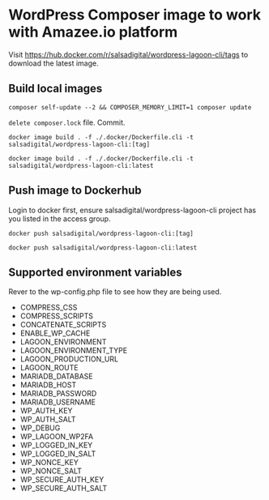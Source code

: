 # WordPress Composer image to work with Amazee.io platform

Visit https://hub.docker.com/r/salsadigital/wordpress-lagoon-cli/tags to 
download the latest image.

## Build local images

`composer self-update --2 && COMPOSER_MEMORY_LIMIT=1 composer update`

`delete composer.lock` file. Commit.

`docker image build . -f ./.docker/Dockerfile.cli -t salsadigital/wordpress-lagoon-cli:[tag]`

`docker image build . -f ./.docker/Dockerfile.cli -t salsadigital/wordpress-lagoon-cli:latest`

## Push image to Dockerhub
Login to docker first, ensure salsadigital/wordpress-lagoon-cli project
has you listed in the access group.

`docker push salsadigital/wordpress-lagoon-cli:[tag]`

`docker push salsadigital/wordpress-lagoon-cli:latest`

## Supported environment variables

Rever to the wp-config.php file to see how they are being used.

* COMPRESS_CSS
* COMPRESS_SCRIPTS
* CONCATENATE_SCRIPTS
* ENABLE_WP_CACHE
* LAGOON_ENVIRONMENT
* LAGOON_ENVIRONMENT_TYPE
* LAGOON_PRODUCTION_URL
* LAGOON_ROUTE
* MARIADB_DATABASE
* MARIADB_HOST
* MARIADB_PASSWORD
* MARIADB_USERNAME
* WP_AUTH_KEY
* WP_AUTH_SALT
* WP_DEBUG
* WP_LAGOON_WP2FA
* WP_LOGGED_IN_KEY
* WP_LOGGED_IN_SALT
* WP_NONCE_KEY
* WP_NONCE_SALT
* WP_SECURE_AUTH_KEY
* WP_SECURE_AUTH_SALT

